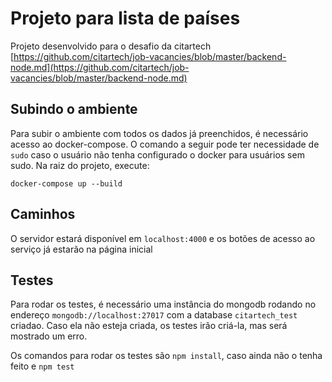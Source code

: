 # Projeto para lista de países

Projeto desenvolvido para o desafio da citartech [https://github.com/citartech/job-vacancies/blob/master/backend-node.md](https://github.com/citartech/job-vacancies/blob/master/backend-node.md)

## Subindo o ambiente

Para subir o ambiente com todos os dados já preenchidos, é necessário acesso ao docker-compose. O comando a seguir pode ter necessidade de `sudo` caso o usuário não tenha configurado o docker para usuários sem sudo. Na raiz do projeto, execute:

`docker-compose up --build`

## Caminhos

O servidor estará disponível em `localhost:4000` e os botões de acesso ao serviço já estarão na página inicial

## Testes

Para rodar os testes, é necessário uma instância do mongodb rodando no endereço `mongodb://localhost:27017` com a database `citartech_test` criadao. Caso ela não esteja criada, os testes irão criá-la, mas será mostrado um erro.

Os comandos para rodar os testes são `npm install`, caso ainda não o tenha feito e `npm test`
